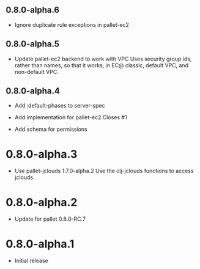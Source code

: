 ## 0.8.0-alpha.6

- Ignore duplicate rule exceptions in pallet-ec2

## 0.8.0-alpha.5

- Update pallet-ec2 backend to work with VPC
  Uses security group ids, rather than names, so that it works, in EC@
  classic, default VPC, and non-default VPC.

## 0.8.0-alpha.4

- Add :default-phases to server-spec

- Add implementation for pallet-ec2
  Closes #1

- Add schema for permissions

# 0.8.0-alpha.3

- Use pallet-jclouds 1.7.0-alpha.2
  Use the clj-jclouds functions to access jclouds.

# 0.8.0-alpha.2

- Update for pallet 0.8.0-RC.7

# 0.8.0-alpha.1

- Initial release
